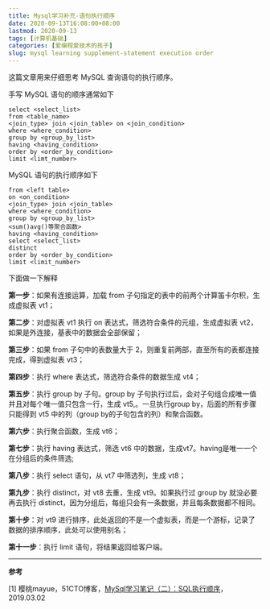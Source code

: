 ```yaml
---
title: Mysql学习补充-语句执行顺序
date: 2020-09-13T16:08:00+08:00
lastmod: 2020-09-13
tags: [计算机基础]
categories: [爱编程爱技术的孩子]
slug: mysql learning supplement-statement execution order 
---
```


这篇文章用来仔细思考 MySQL 查询语句的执行顺序。

<!--more-->

手写 MySQL  语句的顺序通常如下

```mysql
select <select_list>
from <table_name>
<join_type> join <join_table> on <join_condition>
where <where_condition>
group by <group_by_list>
having <having_condition>
order by <order_by_condition>
limit <limt_number>
```

MySQL 语句的执行顺序如下

```mysql
from <left table>
on <on_condition>
<join_type> join <join_table>
where <where_condition>
group by <group_by_list>
<sum()avg()等聚合函数>
having <having_condition>
select <select_list>
distinct
order by <order_by_condition>
limit <limit_number>
```

下面做一下解释

**第一步**：如果有连接运算，加载 from 子句指定的表中的前两个计算笛卡尔积，生成虚拟表 vt1；

**第二步**：对虚拟表 vt1 执行 on 表达式，筛选符合条件的元组，生成虚拟表 vt2，如果是外连接，基表中的数据会全部保留；

**第三步**：如果 from 子句中的表数量大于 2，则重复前两部，直至所有的表都连接完成，得到虚拟表 vt3；

**第四步**：执行 where 表达式，筛选符合条件的数据生成 vt4；

**第五步**：执行 group by 子句。group by 子句执行过后，会对子句组合成唯一值并且对每个唯一值只包含一行，生成 vt5,。一旦执行group by，后面的所有步骤只能得到 vt5 中的列（group by的子句包含的列）和聚合函数。

**第六步**：执行聚合函数，生成 vt6；

**第七步**：执行 having 表达式，筛选 vt6 中的数据，生成vt7。having是唯一一个在分组后的条件筛选;

**第八步**：执行 select 语句，从 vt7 中筛选列，生成 vt8；

**第九步**：执行 distinct，对 vt8 去重，生成 vt9。如果执行过 group by 就没必要再去执行 distinct，因为分组后，每组只会有一条数据，并且每条数据都不相同。

**第十步**：对 vt9 进行排序，此处返回的不是一个虚拟表，而是一个游标，记录了数据的排序顺序，此处可以使用别名；

**第十一步**：执行 limit 语句，将结果返回给客户端。

----



**参考**

[1] 樱桃mayue，51CTO博客，[MySql学习笔记（二）：SQL执行顺序](https://blog.51cto.com/13593129/2357192?source=dra)，2019.03.02

